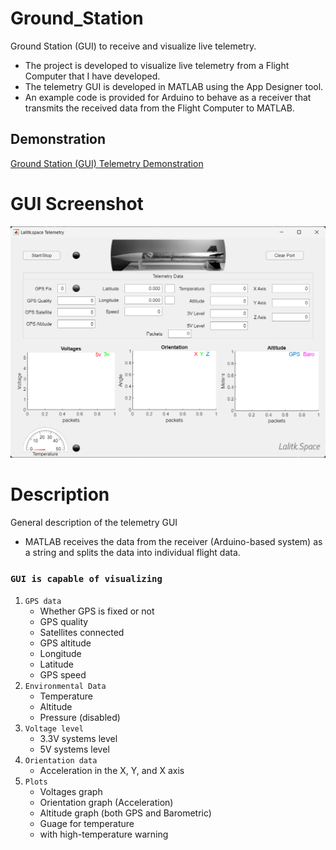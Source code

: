# Ground_Station
 Ground Station (GUI) to receive and visualize live telemetry.

* The project is developed to visualize live telemetry from a Flight Computer that I have developed.
* The telemetry GUI is developed in MATLAB using the App Designer tool.
* An example code is provided for Arduino to behave as a receiver that transmits the received data from the Flight Computer to MATLAB.

## Demonstration 
  [Ground Station (GUI) Telemetry Demonstration](< a href = "https://www.youtube.com/watch?v=vqx3Z946B_U"  target="_blank" >)

# GUI Screenshot
![alt text](GS_GUI_Screenshot.png)


# Description
General description of the telemetry GUI

* MATLAB receives the data from the receiver (Arduino-based system) as a string and splits the data into individual flight data.

### `GUI is capable of visualizing`
  1. `GPS data` 
      - Whether GPS is fixed or not
      - GPS quality
      - Satellites connected
      - GPS altitude
      - Longitude
      - Latitude
      - GPS speed
  2. `Environmental Data`
      - Temperature
      - Altitude
      - Pressure (disabled)
  3. `Voltage level`
      - 3.3V systems level
      - 5V systems level
  4. `Orientation data`
        - Acceleration in the X, Y, and X axis
  5. `Plots` 
      - Voltages graph 
      - Orientation graph (Acceleration)
      - Altitude graph (both GPS and Barometric)
      - Guage for temperature
      - with high-temperature warning